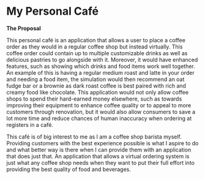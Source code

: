 # My Personal Café

**The Proposal**

This personal café is an application that allows a user to place 
a coffee order as they would in a regular coffee shop but instead 
virtually. This coffee order could contain up to multiple customizable
drinks as well as delicious pastries to go alongside with it. Moreover, 
it would have enhanced features, such as showing which drinks and food items 
work well together. An example of this is having a regular medium roast 
and latte in your order and needing a food item, the simulation would then
recommend an oat fudge bar or a brownie as dark roast coffee is best paired with
rich and creamy food like chocolate. This application 
would not only allow coffee shops to spend their hard-earned money elsewhere,
such as towards improving their equipment to enhance coffee quality or to 
appeal to more customers through renovation, but it would also allow consumers
to save a lot more time and reduce chances of human inaccuracy when ordering 
at registers in a café.

This café is of big interest to me as I am a coffee shop barista myself. Providing 
customers with the best experience possible is what I aspire to do and what better
way is there when I can provide them with an application that does just that. An
application that allows a virtual ordering system is just what any coffee shop needs
when they want to put their full effort into providing the best quality of food 
and beverages. 


